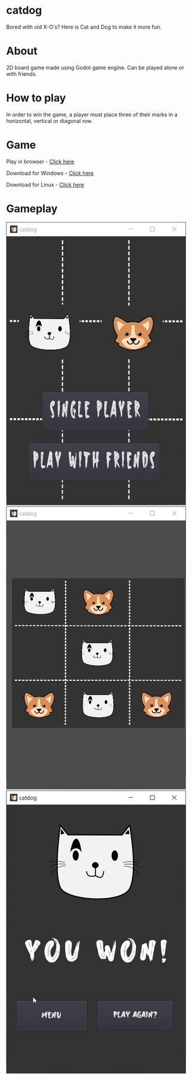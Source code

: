 # catdog


Bored with old X-O's? Here is Cat and Dog to make it more fun.

# About

2D board game made using Godot game engine. Can be played alone or with friends.

# How to play

In order to win the game, a player must place three of their marks in a horizontal, vertical or diagonal row.

# Game

Play in browser - [Click here](https://swanandx.itch.io/catdog)

Download for Windows - [Click here](https://github.com/swanandx/catdog/releases/download/v1.0/catdog_windows.zip)

Download for Linux - [Click here](https://github.com/swanandx/catdog/releases/download/v1.0/catdog_linux.zip)

# Gameplay

![menu](./imgs/menu.png)![gameplay](./imgs/gameplay.png)![over](./imgs/over.png)